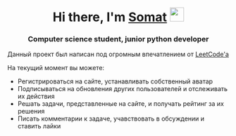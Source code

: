 <h1 align="center">Hi there, I'm <a href="https://vk.com/id165590214" target="_blank">Somat</a> 
<img src="https://github.com/blackcater/blackcater/raw/main/images/Hi.gif" height="32"/></h1>
<h3 align="center">Computer science student, junior python developer</h3>

Данный проект был написан под огромным впечатлением от <a href="https://leetcode.com/">LeetCode'а</a>

На текущий момент вы можете:
<ul>
<li>Регистрироваться на сайте, устанавливать собственный аватар</li>
<li>Подписываться на обновления других пользователей и отслеживать их действия</li>
<li>Решать задачи, представленные на сайте, и получать рейтинг за их решения</li>
<li>Писать комментарии к задаче, учавствовать в обсуждении и ставить лайки</li>
</ul>
